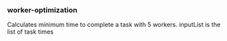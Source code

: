### worker-optimization

Calculates minimum time to complete a task with 5 workers. inputList is the list of task times
